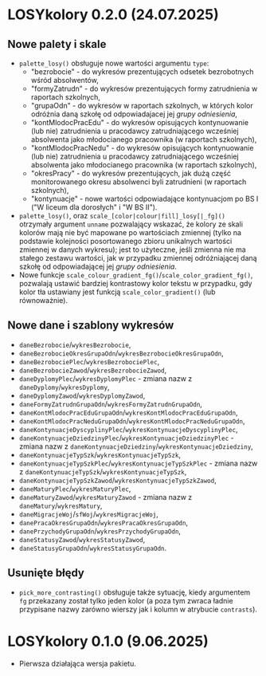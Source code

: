 # LOSYkolory 0.2.0 (24.07.2025)

## Nowe palety i skale

-   `palette_losy()` obsługuje nowe wartości argumentu `type`:
    -   "bezrobocie" - do wykresów prezentujących odsetek bezrobotnych wśród absolwentów,
    -   "formyZatrudn" - do wykresów prezentujących formy zatrudnienia w raportach szkolnych,
    -   "grupaOdn" - do wykresów w raportach szkolnych, w których kolor odróżnia daną szkołę od odpowiadajacej jej *grupy odniesienia*,
    -   "kontMlodocPracEdu" - do wykresów opisujących kontynuowanie (lub nie) zatrudnienia u pracodawcy zatrudniającego wcześniej absolwenta jako młodocianego pracownika (w raportach szkolnych),
    -   "kontMlodocPracNedu" - do wykresów opisujących kontynuowanie (lub nie) zatrudnienia u pracodawcy zatrudniającego wcześniej absolwenta jako młodocianego pracownika (w raportach szkolnych),
    -   "okresPracy" - do wykresów prezentujących, jak dużą część monitorowanego okresu absolwenci byli zatrudnieni (w raportach szkolnych),
    -   "kontynuacje" - nowe wartości odpowiadające kontynuacjom po BS I ("W liceum dla dorosłych" i "W BS II").
-   `palette_losy()`, oraz `scale_[color|colour|fill]_losy[|_fg]()` otrzymały argument `unname` pozwalający wskazać, że kolory ze skali kolorów mają nie być mapowane po wartościach zmiennej (tylko na podstawie kolejności posortowanego zbioru unikalnych wartości zmiennej w danych wykresu); jest to użyteczne, jeśli zmienna nie ma stałego zestawu wartości, jak w przypadku zmiennej odróżniającej daną szkołę od odpowiadającej jej *grupy odniesienia*.
-   Nowe funkcje `scale_colour_gradient_fg()`/`scale_color_gradient_fg()`, pozwalają ustawić bardziej kontrastowy kolor tekstu w przypadku, gdy kolor tła ustawiany jest funkcją `scale_color_gradient()` (lub równoważnie).

## Nowe dane i szablony wykresów

-   `daneBezrobocie`/`wykresBezrobocie`,
-   `daneBezrobocieOkresGrupaOdn`/`wykresBezrobocieOkresGrupaOdn`,
-   `daneBezrobociePlec`/`wykresBezrobociePlec`,
-   `daneBezrobocieZawod`/`wykresBezrobocieZawod`,
-   `daneDyplomyPlec`/`wykresDyplomyPlec` - zmiana nazw z `daneDyplomy`/`wykresDyplomy`,
-   `daneDyplomyZawod`/`wykresDyplomyZawod`,
-   `daneFormyZatrudnGrupaOdn`/`wykresFormyZatrudnGrupaOdn`,
-   `daneKontMlodocPracEduGrupaOdn`/`wykresKontMlodocPracEduGrupaOdn`,
-   `daneKontMlodocPracNeduGrupaOdn`/`wykresKontMlodocPracNeduGrupaOdn`,
-   `daneKontynuacjeDyscyplinyPlec`/`wykresKontynuacjeDyscyplinyPlec`,
-   `daneKontynuacjeDziedzinyPlec`/`wykresKontynuacjeDziedzinyPlec` - zmiana nazw z `daneKontynuacjeDziedziny`/`wykresKontynuacjeDziedziny`,
-   `daneKontynuacjeTypSzk`/`wykresKontynuacjeTypSzk`,
-   `daneKontynuacjeTypSzkPlec`/`wykresKontynuacjeTypSzkPlec` - zmiana nazw z `daneKontynuacjeTypSzk`/`wykresKontynuacjeTypSzk`,
-   `daneKontynuacjeTypSzkZawod`/`wykresKontynuacjeTypSzkZawod`,
-   `daneMaturyPlec`/`wykresMaturyPlec`,
-   `daneMaturyZawod`/`wykresMaturyZawod` - zmiana nazw z `daneMatury`/`wykresMatury`,
-   `daneMigracjeWoj`/`sfWoj`/`wykresMigracjeWoj`,
-   `danePracaOkresGrupaOdn`/`wykresPracaOkresGrupaOdn`,
-   `danePrzychodyGrupaOdn`/`wykresPrzychodyGrupaOdn`,
-   `daneStatusyZawod`/`wykresStatusyZawod`,
-   `daneStatusyGrupaOdn`/`wykresStatusyGrupaOdn`.

## Usunięte błędy

-   `pick_more_contrasting()` obsługuje także sytuację, kiedy argumentem `fg` przekazany został tylko jeden kolor (a poza tym zwraca ładnie przypisane nazwy zarówno wierszy jak i kolumn w atrybucie `contrasts`).

# LOSYkolory 0.1.0 (9.06.2025)

-   Pierwsza działająca wersja pakietu.

